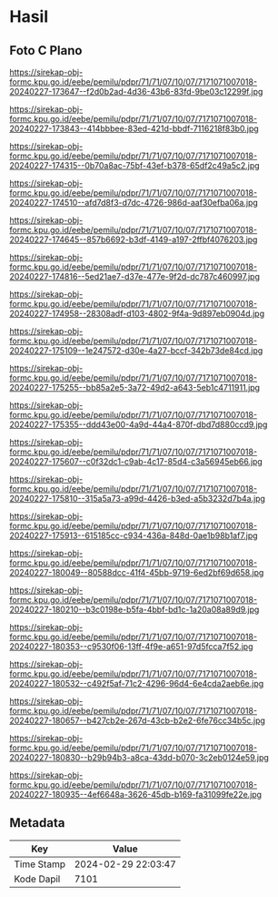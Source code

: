 # Hasil

## Foto C Plano

https://sirekap-obj-formc.kpu.go.id/eebe/pemilu/pdpr/71/71/07/10/07/7171071007018-20240227-173647--f2d0b2ad-4d36-43b6-83fd-9be03c12299f.jpg

https://sirekap-obj-formc.kpu.go.id/eebe/pemilu/pdpr/71/71/07/10/07/7171071007018-20240227-173843--414bbbee-83ed-421d-bbdf-7116218f83b0.jpg

https://sirekap-obj-formc.kpu.go.id/eebe/pemilu/pdpr/71/71/07/10/07/7171071007018-20240227-174315--0b70a8ac-75bf-43ef-b378-65df2c49a5c2.jpg

https://sirekap-obj-formc.kpu.go.id/eebe/pemilu/pdpr/71/71/07/10/07/7171071007018-20240227-174510--afd7d8f3-d7dc-4726-986d-aaf30efba06a.jpg

https://sirekap-obj-formc.kpu.go.id/eebe/pemilu/pdpr/71/71/07/10/07/7171071007018-20240227-174645--857b6692-b3df-4149-a197-2ffbf4076203.jpg

https://sirekap-obj-formc.kpu.go.id/eebe/pemilu/pdpr/71/71/07/10/07/7171071007018-20240227-174816--5ed21ae7-d37e-477e-9f2d-dc787c460997.jpg

https://sirekap-obj-formc.kpu.go.id/eebe/pemilu/pdpr/71/71/07/10/07/7171071007018-20240227-174958--28308adf-d103-4802-9f4a-9d897eb0904d.jpg

https://sirekap-obj-formc.kpu.go.id/eebe/pemilu/pdpr/71/71/07/10/07/7171071007018-20240227-175109--1e247572-d30e-4a27-bccf-342b73de84cd.jpg

https://sirekap-obj-formc.kpu.go.id/eebe/pemilu/pdpr/71/71/07/10/07/7171071007018-20240227-175255--bb85a2e5-3a72-49d2-a643-5eb1c4711911.jpg

https://sirekap-obj-formc.kpu.go.id/eebe/pemilu/pdpr/71/71/07/10/07/7171071007018-20240227-175355--ddd43e00-4a9d-44a4-870f-dbd7d880ccd9.jpg

https://sirekap-obj-formc.kpu.go.id/eebe/pemilu/pdpr/71/71/07/10/07/7171071007018-20240227-175607--c0f32dc1-c9ab-4c17-85d4-c3a56945eb66.jpg

https://sirekap-obj-formc.kpu.go.id/eebe/pemilu/pdpr/71/71/07/10/07/7171071007018-20240227-175810--315a5a73-a99d-4426-b3ed-a5b3232d7b4a.jpg

https://sirekap-obj-formc.kpu.go.id/eebe/pemilu/pdpr/71/71/07/10/07/7171071007018-20240227-175913--615185cc-c934-436a-848d-0ae1b98b1af7.jpg

https://sirekap-obj-formc.kpu.go.id/eebe/pemilu/pdpr/71/71/07/10/07/7171071007018-20240227-180049--80588dcc-41f4-45bb-9719-6ed2bf69d658.jpg

https://sirekap-obj-formc.kpu.go.id/eebe/pemilu/pdpr/71/71/07/10/07/7171071007018-20240227-180210--b3c0198e-b5fa-4bbf-bd1c-1a20a08a89d9.jpg

https://sirekap-obj-formc.kpu.go.id/eebe/pemilu/pdpr/71/71/07/10/07/7171071007018-20240227-180353--c9530f06-13ff-4f9e-a651-97d5fcca7f52.jpg

https://sirekap-obj-formc.kpu.go.id/eebe/pemilu/pdpr/71/71/07/10/07/7171071007018-20240227-180532--c492f5af-71c2-4296-96d4-6e4cda2aeb6e.jpg

https://sirekap-obj-formc.kpu.go.id/eebe/pemilu/pdpr/71/71/07/10/07/7171071007018-20240227-180657--b427cb2e-267d-43cb-b2e2-6fe76cc34b5c.jpg

https://sirekap-obj-formc.kpu.go.id/eebe/pemilu/pdpr/71/71/07/10/07/7171071007018-20240227-180830--b29b94b3-a8ca-43dd-b070-3c2eb0124e59.jpg

https://sirekap-obj-formc.kpu.go.id/eebe/pemilu/pdpr/71/71/07/10/07/7171071007018-20240227-180935--4ef6648a-3626-45db-b169-fa31099fe22e.jpg


## Metadata

| Key        | Value               |
| ---------- | ------------------- |
| Time Stamp | 2024-02-29 22:03:47 |
| Kode Dapil | 7101                |



